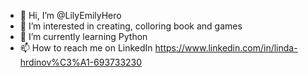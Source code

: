 - 👋 Hi, I’m @LilyEmilyHero
- 👀 I’m interested in creating, colloring book and games
- 🌱 I’m currently learning Python
- 📫 How to reach me on LinkedIn https://www.linkedin.com/in/linda-hrdinov%C3%A1-693733230

<!---
LilyEmilyHero/LilyEmilyHero is a ✨ special ✨ repository because its `README.md` (this file) appears on your GitHub profile.
You can click the Preview link to take a look at your changes.
--->
